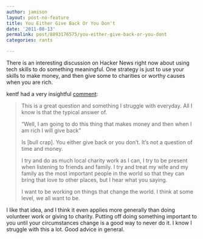 ```yaml
---
author: jamison
layout: post-no-feature
title: You Either Give Back Or You Don't
date: '2011-08-13'
permalink: post/8893176575/you-either-give-back-or-you-dont
categories: rants

---
```



There is an interesting discussion on Hacker News right now about using
tech skills to do something meaningful. One strategy is just to use your
skills to make money, and then give some to charities or worthy causes when
you are rich.

kentf had a very
insightful [comment](http://news.ycombinator.com/item?id=2882437):

> This is a great question and something I struggle with everyday. All I
> know is that the typical answer of.
>
> “Well, I am going to do this thing that makes money and then when I am
> rich I will give back”
>
> Is [bull crap]. You either give back or you don’t. It’s not a question
> of time and money.
>
> I try and do as much local charity work as I can, I try to be present
> when listening to friends and family. I try and treat my wife and my
> family as the most important people in the world so that they can
> bring that love to other places, but I hear what you saying.
>
> I want to be working on things that change the world. I think at some
> level, we all want to be.

I like that idea, and I think it even applies more generally than doing
volunteer work or giving to charity. Putting off doing something
important to you until your circumstances change is a good way to never
do it. I know I struggle with this a lot. Good advice in general.
